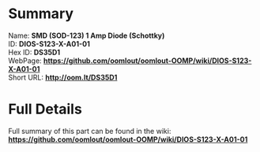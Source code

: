 
Summary
=================
  
Name: __SMD (SOD-123) 1 Amp Diode (Schottky)__    
ID: __DIOS-S123-X-A01-01__   
Hex ID: __DS35D1__   
WebPage: __https://github.com/oomlout/oomlout-OOMP/wiki/DIOS-S123-X-A01-01__   
Short URL: __http://oom.lt/DS35D1__   

Full Details
==========================
Full summary of this part can be found in the wiki:   
__https://github.com/oomlout/oomlout-OOMP/wiki/DIOS-S123-X-A01-01__    

